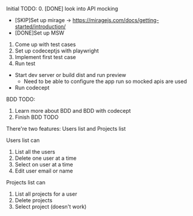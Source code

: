 Initial TODO:
0. [DONE] look into API mocking
  - [SKIP]Set up mirage -> https://miragejs.com/docs/getting-started/introduction/
  - [DONE]Set up MSW
1. Come up with test cases
2. Set up codeceptjs with playwright
3. Implement first test case
4. Run test
  - Start dev server or build dist and run preview
    * Need to be able to configure the app run so mocked apis are used
  - Run codecept

BDD TODO:
1. Learn more about BDD and BDD with codecept
2. Finish BDD TODO

There're two features: Users list and Projects list

Users list can
1. List all the users
2. Delete one user at a time
3. Select on user at a time
4. Edit user email or name

Projects list can
1. List all projects for a user
2. Delete projects
3. Select project (doesn't work)

